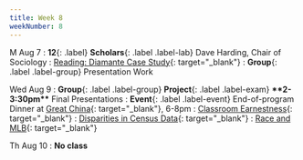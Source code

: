 ```yaml
---
title: Week 8
weekNumber: 8
---
```


M Aug 7
: **12**{: .label} **Scholars**{: .label .label-lab} Dave Harding, Chair of Sociology
  : [Reading: Diamante Case Study](https://drive.google.com/drive/folders/1D6YhPsApxUp9Xnl8IXgPp6lbd4gYSx8N?usp=sharing){: target="_blank"}
: **Group**{: .label .label-group} Presentation Work

Wed Aug 9
: **Group**{: .label .label-group} **Project**{: .label .label-exam} **\*\*2-3:30pm\*\*** Final Presentations
: **Event**{: .label .label-event} End-of-program Dinner at [Great China](https://goo.gl/maps/hgT23EFyGuohXnLM7){: target="_blank"}, 6-8pm
: [Classroom Earnestness](https://docs.google.com/presentation/d/183p0_y4v3nrfSDEFlkG9M9rm0cXTaBlDPycPQBxCI-w/edit?usp=drive_link){: target="_blank"}
: [Disparities in Census Data](https://docs.google.com/presentation/d/1ts_3wbr69rlM16o47Tm4Eb-95a5frAXL/edit?usp=drive_link&ouid=113745915748997113650&rtpof=true&sd=true){: target="_blank"}
: [Race and MLB](https://docs.google.com/presentation/d/1RzheujCVh1OWUhdx2OhlQtdgAU5SztbS/edit?usp=drive_link&ouid=113745915748997113650&rtpof=true&sd=true){: target="_blank"}

Th Aug 10
: **No class**
